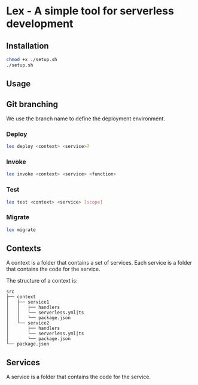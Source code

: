 # Lex - A simple tool for serverless development

## Installation

```bash
chmod +x ./setup.sh
./setup.sh
```

## Usage

## Git branching

We use the branch name to define the deployment environment.

### Deploy

```bash
lex deploy <context> <service>?
```

### Invoke

```bash
lex invoke <context> <service> <function>
```

### Test

```bash
lex test <context> <service> [scope]
```

### Migrate

```bash
lex migrate
```

## Contexts

A context is a folder that contains a set of services. Each service is a folder that contains the code for the service.

The structure of a context is:

```
src
├── context
│   ├── service1
│   │   ├── handlers
│   │   └── serverless.yml|ts
│   │   └── package.json
│   └── service2
│       ├── handlers
│       └── serverless.yml|ts
│       └── package.json
└── package.json
```

## Services

A service is a folder that contains the code for the service.
